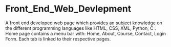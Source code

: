 # Front_End_Web_Devlepment
A front end developed web page which provides an subject knowledge on the different programming languages like HTML, CSS, XML, Python, C . Home page contains a menu bar with: Home, About, Course, Contact, Login Form. Each tab is linked to their respective pages.
